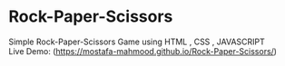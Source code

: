 # Rock-Paper-Scissors
Simple Rock-Paper-Scissors Game using HTML , CSS , JAVASCRIPT   
Live Demo: (https://mostafa-mahmood.github.io/Rock-Paper-Scissors/)
